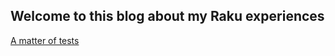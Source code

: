 ## Welcome to this blog about my Raku experiences

[A matter of tests](https://frithnanth.github.io/_posts/001.html)
